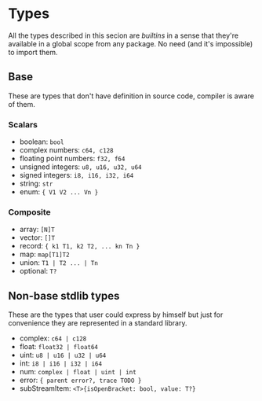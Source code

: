 # Types

All the types described in this secion are _builtins_ in a sense that they're available in a global scope from any package. No need (and it's impossible) to import them.

## Base

These are types that don't have definition in source code, compiler is aware of them. 

### Scalars

- boolean: `bool`
- complex numbers: `c64, c128`
- floating point numbers: `f32, f64`
- unsigned integers: `u8, u16, u32, u64`
- signed integers: `i8, i16, i32, i64`
- string: `str`
- enum: `{ V1 V2 ... Vn }`

### Composite

- array: `[N]T `
- vector: `[]T`
- record: `{ k1 T1, k2 T2, ... kn Tn }`
- map: `map[T1]T2`
- union: `T1 | T2 ... | Tn`
- optional: `T?`

## Non-base stdlib types

These are the types that user could express by himself but just for convenience they are represented in a standard library.

- complex: `c64 | c128`
- float: `float32 | float64`
- uint: `u8 | u16 | u32 | u64`
- int: `i8 | i16 | i32 | i64`
- num: `complex | float | uint | int`
- error: `{ parent error?, trace TODO }`
- subStreamItem: `<T>{isOpenBracket: bool, value: T?}`
